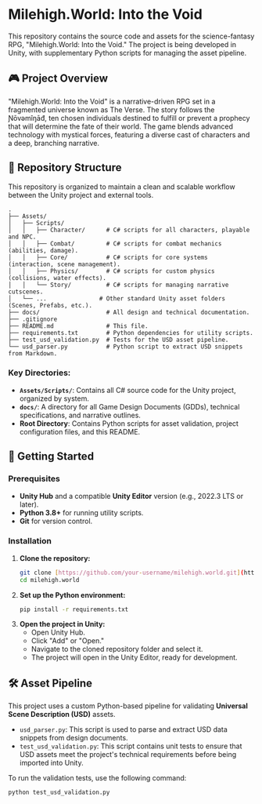 # Milehigh.World: Into the Void

This repository contains the source code and assets for the science-fantasy RPG, "Milehigh.World: Into the Void." The project is being developed in Unity, with supplementary Python scripts for managing the asset pipeline.

## 🎮 Project Overview

"Milehigh.World: Into the Void" is a narrative-driven RPG set in a fragmented universe known as The Verse. The story follows the Ɲōvəmîŋāđ, ten chosen individuals destined to fulfill or prevent a prophecy that will determine the fate of their world. The game blends advanced technology with mystical forces, featuring a diverse cast of characters and a deep, branching narrative.

## 📂 Repository Structure

This repository is organized to maintain a clean and scalable workflow between the Unity project and external tools.

```
.
├── Assets/
│   ├── Scripts/
│   │   ├── Character/      # C# scripts for all characters, playable and NPC.
│   │   ├── Combat/         # C# scripts for combat mechanics (abilities, damage).
│   │   ├── Core/           # C# scripts for core systems (interaction, scene management).
│   │   ├── Physics/        # C# scripts for custom physics (collisions, water effects).
│   │   └── Story/          # C# scripts for managing narrative cutscenes.
│   └── ...               # Other standard Unity asset folders (Scenes, Prefabs, etc.).
├── docs/                   # All design and technical documentation.
├── .gitignore
├── README.md               # This file.
├── requirements.txt        # Python dependencies for utility scripts.
├── test_usd_validation.py  # Tests for the USD asset pipeline.
└── usd_parser.py           # Python script to extract USD snippets from Markdown.
```

### Key Directories:

* **`Assets/Scripts/`**: Contains all C# source code for the Unity project, organized by system.
* **`docs/`**: A directory for all Game Design Documents (GDDs), technical specifications, and narrative outlines.
* **Root Directory**: Contains Python scripts for asset validation, project configuration files, and this README.

## 🚀 Getting Started

### Prerequisites

* **Unity Hub** and a compatible **Unity Editor** version (e.g., 2022.3 LTS or later).
* **Python 3.8+** for running utility scripts.
* **Git** for version control.

### Installation

1.  **Clone the repository:**
    ```bash
    git clone [https://github.com/your-username/milehigh.world.git](https://github.com/your-username/milehigh.world.git)
    cd milehigh.world
    ```
2.  **Set up the Python environment:**
    ```bash
    pip install -r requirements.txt
    ```
3.  **Open the project in Unity:**
    * Open Unity Hub.
    * Click "Add" or "Open."
    * Navigate to the cloned repository folder and select it.
    * The project will open in the Unity Editor, ready for development.

## 🛠️ Asset Pipeline

This project uses a custom Python-based pipeline for validating **Universal Scene Description (USD)** assets.

* `usd_parser.py`: This script is used to parse and extract USD data snippets from design documents.
* `test_usd_validation.py`: This script contains unit tests to ensure that USD assets meet the project's technical requirements before being imported into Unity.

To run the validation tests, use the following command:
```bash
python test_usd_validation.py
```